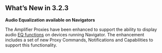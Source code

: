 ## What’s New in 3.2.3

**Audio Equalization available on Navigators**

The Amplifier Proxies have been enhanced to support the ability to display audio [EQ functions][1] on devices running Navigator. The enhancement includes a set of new Proxy Commands, Notifications and Capabilities to support this functionality.




[1]:	https://snap-one.github.io/docs-driverworks-proxyprotocol-amplifier/#license-copyright-and-trademark